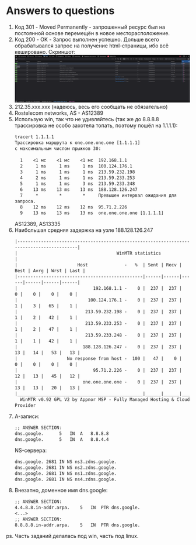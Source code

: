 # Answers to questions

1. Код 301 - Moved Permanently - запрошенный ресурс был на постоянной основе перемещён в новое месторасположение.
2. Код 200 - OK - Запрос выполнен успешно.
   Дольше всего обрабатывался запрос на получение html-страницы, ибо всё кешировано. Скриншот: ![screenshot](img/screen1.png)
3. 212.35.xxx.xxx (надеюсь, весь его сообщать не обязательно)
4. Rostelecom networks, AS - AS12389 
5. Использую win, так что не удивляйтесь (так же до 8.8.8.8 трассировка не особо захотела топать, поэтому пошёл на 1.1.1.1):
   ```
   tracert 1.1.1.1
   Трассировка маршрута к one.one.one.one [1.1.1.1]
   с максимальным числом прыжков 30:

     1    <1 мс    <1 мс    <1 мс  192.168.1.1
     2     1 ms     1 ms     1 ms  100.124.176.1
     3     1 ms     1 ms     1 ms  213.59.232.198
     4     2 ms     1 ms     1 ms  213.59.233.253
     5     1 ms     1 ms     3 ms  213.59.233.248
     6    13 ms    13 ms    13 ms  188.128.126.247
     7     *        *        *     Превышен интервал ожидания для запроса.
     8    12 ms    12 ms    12 ms  95.71.2.226
     9    13 ms    13 ms    13 ms  one.one.one.one [1.1.1.1]
   ```
   AS12389, AS13335
6. Наибольшая средняя задержка на узле 188.128.126.247 
   ```
   |------------------------------------------------------------------------------------------|
   |                                      WinMTR statistics                                   |
   |                       Host              -   %  | Sent | Recv | Best | Avrg | Wrst | Last |
   |------------------------------------------------|------|------|------|------|------|------|
   |                             192.168.1.1 -    0 |  237 |  237 |    0 |    0 |    0 |    0 |
   |                           100.124.176.1 -    0 |  237 |  237 |    1 |    3 |   65 |    1 |
   |                          213.59.232.198 -    0 |  237 |  237 |    1 |    2 |   42 |    1 |
   |                          213.59.233.253 -    0 |  237 |  237 |    1 |    2 |   47 |    1 |
   |                          213.59.233.248 -    0 |  237 |  237 |    1 |    1 |   42 |    1 |
   |                         188.128.126.247 -    0 |  237 |  237 |   13 |   14 |   53 |   13 |
   |                   No response from host -  100 |   47 |    0 |    0 |    0 |    0 |    0 |
   |                             95.71.2.226 -    0 |  237 |  237 |   12 |   13 |   45 |   12 |
   |                         one.one.one.one -    0 |  237 |  237 |   13 |   13 |   20 |   13 |
   |________________________________________________|______|______|______|______|______|______|
     WinMTR v0.92 GPL V2 by Appnor MSP - Fully Managed Hosting & Cloud Provider
   ```
7. A-записи:
   ```
   ;; ANSWER SECTION:
   dns.google.		5	IN	A	8.8.8.8
   dns.google.		5	IN	A	8.8.4.4
   ```
   NS-сервера:
   ```
   dns.google. 2681 IN NS ns3.zdns.google.
   dns.google. 2681 IN NS ns2.zdns.google.
   dns.google. 2681 IN NS ns1.zdns.google.
   dns.google. 2681 IN NS ns4.zdns.google.
   ```
8. Внезапно, доменное имя dns.google:
   ```
   ;; ANSWER SECTION:
   4.4.8.8.in-addr.arpa.	5	IN	PTR	dns.google.
   <...>
   ;; ANSWER SECTION:
   8.8.8.8.in-addr.arpa.	5	IN	PTR	dns.google.
   ```

ps. Часть заданий делалась под win, часть под linux.